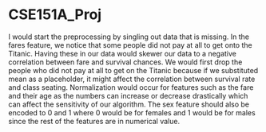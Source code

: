 # CSE151A_Proj

I would start the preprocessing by singling out data that is missing. In the fares feature, we notice that some people did not pay at all to get onto the Titanic. Having these in our data would skewer our data to a negative correlation between fare and survival chances. We would first drop the people who did not pay at all to get on the Titanic because if we substituted mean as a placeholder, it might affect the correlation between survival rate and class seating. Normalization would occur for features such as the fare and their age as the numbers can increase or decrease drastically which can affect the sensitivity of our algorithm. The sex feature should also be encoded to 0 and 1 where 0 would be for females and 1 would be for males since the rest of the features are in numerical value.  
